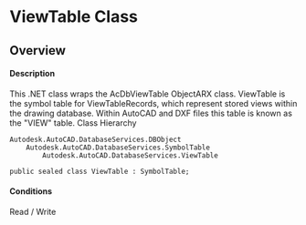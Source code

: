 # ViewTable Class

## Overview

#### Description
This .NET class wraps the AcDbViewTable ObjectARX class. 
ViewTable is the symbol table for ViewTableRecords, which represent stored views within the drawing database. Within AutoCAD and DXF files this table is known as the "VIEW" table.
Class Hierarchy
```text
Autodesk.AutoCAD.DatabaseServices.DBObject
    Autodesk.AutoCAD.DatabaseServices.SymbolTable
        Autodesk.AutoCAD.DatabaseServices.ViewTable
```

```text
public sealed class ViewTable : SymbolTable;
```

#### Conditions
Read / Write